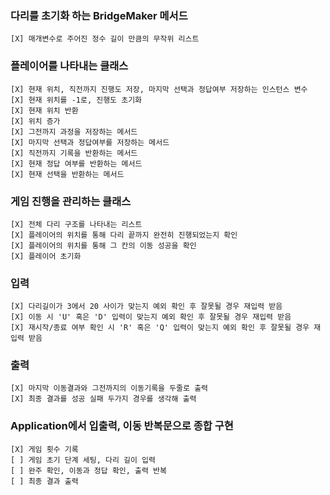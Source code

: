 ### 다리를 초기화 하는 BridgeMaker 메서드
    [X] 매개변수로 주어진 정수 길이 만큼의 무작위 리스트

### 플레이어를 나타내는 클래스
    [X] 현재 위치, 직전까지 진행도 저장, 마지막 선택과 정답여부 저장하는 인스턴스 변수
    [X] 현재 위치를 -1로, 진행도 초기화
    [X] 현재 위치 반환
    [X] 위치 증가
    [X] 그전까지 과정을 저장하는 메서드
    [X] 마지막 선택과 정답여부를 저장하는 메서드
    [X] 직전까지 기록을 반환하는 메서드
    [X] 현재 정답 여부를 반환하는 메서드
    [X] 현재 선택을 반환하는 메서드

### 게임 진행을 관리하는 클래스
    [X] 전체 다리 구조를 나타내는 리스트
    [X] 플레이어의 위치를 통해 다리 끝까지 완전히 진행되었는지 확인
    [X] 플레이어의 위치를 통해 그 칸의 이동 성공을 확인
    [X] 플레이어 초기화

### 입력
    [X] 다리길이가 3에서 20 사이가 맞는지 예외 확인 후 잘못될 경우 재입력 받음
    [X] 이동 시 'U' 혹은 'D' 입력이 맞는지 예외 확인 후 잘못될 경우 재입력 받음
    [X] 재시작/종료 여부 확인 시 'R' 혹은 'Q' 입력이 맞는지 예외 확인 후 잘못될 경우 재입력 받음

### 출력
    [X] 마지막 이동결과와 그전까지의 이동기록을 두줄로 출력
    [X] 최종 결과를 성공 실패 두가지 경우를 생각해 출력

### Application에서 입출력, 이동 반복문으로 종합 구현
    [X] 게임 횟수 기록
    [ ] 게임 초기 단계 세팅, 다리 길이 입력
    [ ] 완주 확인, 이동과 정답 확인, 출력 반복
    [ ] 최종 결과 출력